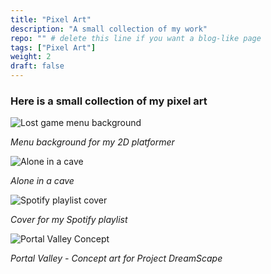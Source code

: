 ```yaml
---
title: "Pixel Art"
description: "A small collection of my work"
repo: "" # delete this line if you want a blog-like page
tags: ["Pixel Art"]
weight: 2
draft: false
---
```



### Here is a small collection of my pixel art

![Lost game menu background](/images/MenuBC.png)

*Menu background for my 2D platformer*

![Alone in a cave](/images/Cave.png)

*Alone in a cave*

![Spotify playlist cover](/images/SpotifyPlaylist.png)

*Cover for my Spotify playlist*

![Portal Valley Concept](/images/PortalValley.png)

*Portal Valley - Concept art for Project DreamScape*

